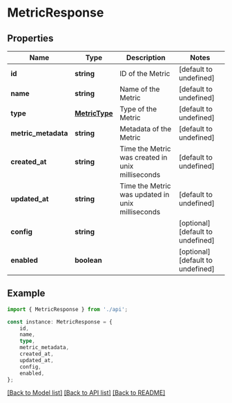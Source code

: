 # MetricResponse


## Properties

Name | Type | Description | Notes
------------ | ------------- | ------------- | -------------
**id** | **string** | ID of the Metric | [default to undefined]
**name** | **string** | Name of the Metric | [default to undefined]
**type** | [**MetricType**](MetricType.md) | Type of the Metric | [default to undefined]
**metric_metadata** | **string** | Metadata of the Metric | [default to undefined]
**created_at** | **string** | Time the Metric was created in unix milliseconds | [default to undefined]
**updated_at** | **string** | Time the Metric was updated in unix milliseconds | [default to undefined]
**config** | **string** |  | [optional] [default to undefined]
**enabled** | **boolean** |  | [optional] [default to undefined]

## Example

```typescript
import { MetricResponse } from './api';

const instance: MetricResponse = {
    id,
    name,
    type,
    metric_metadata,
    created_at,
    updated_at,
    config,
    enabled,
};
```

[[Back to Model list]](../README.md#documentation-for-models) [[Back to API list]](../README.md#documentation-for-api-endpoints) [[Back to README]](../README.md)
